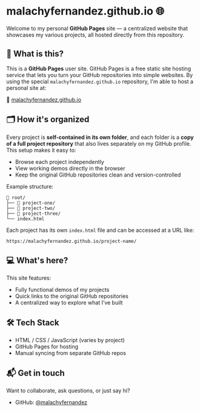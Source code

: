 # malachyfernandez.github.io 🌐

Welcome to my personal **GitHub Pages** site — a centralized website that showcases my various projects, all hosted directly from this repository.

## 🧠 What is this?

This is a **GitHub Pages** user site. GitHub Pages is a free static site hosting service that lets you turn your GitHub repositories into simple websites. By using the special `malachyfernandez.github.io` repository, I'm able to host a personal site at:

🔗 [malachyfernandez.github.io](https://malachyfernandez.github.io)

## 🗂️ How it's organized

Every project is **self-contained in its own folder**, and each folder is a **copy of a full project repository** that also lives separately on my GitHub profile. This setup makes it easy to:

- Browse each project independently
- View working demos directly in the browser
- Keep the original GitHub repositories clean and version-controlled

Example structure:

```
📁 root/
├── 📁 project-one/
├── 📁 project-two/
├── 📁 project-three/
└── index.html
```

Each project has its own `index.html` file and can be accessed at a URL like:

```
https://malachyfernandez.github.io/project-name/
```

## 💻 What's here?

This site features:

- Fully functional demos of my projects
- Quick links to the original GitHub repositories
- A centralized way to explore what I’ve built

## 🛠️ Tech Stack

- HTML / CSS / JavaScript (varies by project)
- GitHub Pages for hosting
- Manual syncing from separate GitHub repos

## 📬 Get in touch

Want to collaborate, ask questions, or just say hi?

- GitHub: [@malachyfernandez](https://github.com/malachyfernandez)
